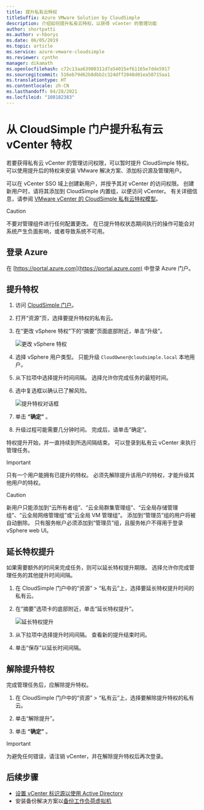 ```yaml
---
title: 提升私有云特权
titleSuffix: Azure VMware Solution by CloudSimple
description: 介绍如何提升私有云特权，以获得 vCenter 的管理功能
author: shortpatti
ms.author: v-hborys
ms.date: 06/05/2019
ms.topic: article
ms.service: azure-vmware-cloudsimple
ms.reviewer: cynthn
manager: dikamath
ms.openlocfilehash: c72c13aa63908311d7a54015ef61165e7dde5917
ms.sourcegitcommit: 516eb79d62b8dbb2c324dff2048d01ea50715aa1
ms.translationtype: HT
ms.contentlocale: zh-CN
ms.lasthandoff: 04/28/2021
ms.locfileid: "108182383"
---
```

# <a name="escalate-private-cloud-vcenter-privileges-from-the-cloudsimple-portal"></a>从 CloudSimple 门户提升私有云 vCenter 特权

若要获得私有云 vCenter 的管理访问权限，可以暂时提升 CloudSimple 特权。  可以使用提升后的特权来安装 VMware 解决方案、添加标识源及管理用户。

可以在 vCenter SSO 域上创建新用户，并授予其对 vCenter 的访问权限。  创建新用户时，请将其添加到 CloudSimple 内置组，以便访问 vCenter。  有关详细信息，请参阅 [VMware vCenter 的 CloudSimple 私有云特权模型](./learn-private-cloud-permissions.md)。

> [!CAUTION]
> 不要对管理组件进行任何配置更改。 在已提升特权状态期间执行的操作可能会对系统产生负面影响，或者导致系统不可用。

## <a name="sign-in-to-azure"></a>登录 Azure

在 [https://portal.azure.com](https://portal.azure.com) 中登录 Azure 门户。

## <a name="escalate-privileges"></a>提升特权

1. 访问 [CloudSimple 门户](access-cloudsimple-portal.md)。

2. 打开“资源”页，选择要提升特权的私有云。

3. 在“更改 vSphere 特权”下的“摘要”页面底部附近，单击“升级”。

    ![更改 vSphere 特权](media/escalate-private-cloud-privilege.png)

4. 选择 vSphere 用户类型。  只能升级 `CloudOwner@cloudsimple.local` 本地用户。

5. 从下拉项中选择提升时间间隔。 选择允许你完成任务的最短时间。

6. 选中复选框以确认已了解风险。

    ![提升特权对话框](media/escalate-private-cloud-privilege-dialog.png)

7. 单击 **“确定”** 。

8. 升级过程可能需要几分钟时间。 完成后，请单击“确定”。

特权提升开始，并一直持续到所选间隔结束。  可以登录到私有云 vCenter 来执行管理任务。

> [!IMPORTANT]
> 只有一个用户能拥有已提升的特权。  必须先解除提升该用户的特权，才能升级其他用户的特权。

> [!CAUTION]
> 新用户只能添加到“云所有者组”、“云全局群集管理组”、“云全局存储管理组”、“云全局网络管理组”或“云全局 VM 管理组”。  添加到“管理员”组的用户将被自动删除。  只有服务帐户必须添加到“管理员”组，且服务帐户不得用于登录 vSphere web UI。

## <a name="extend-privilege-escalation"></a>延长特权提升

如果需要额外的时间来完成任务，则可以延长特权提升期限。  选择允许你完成管理任务的其他提升时间间隔。

1. 在 CloudSimple 门户中的“资源” > “私有云”上，选择要延长特权提升时间的私有云。

2. 在“摘要”选项卡的底部附近，单击“延长特权提升”。

    ![延长特权提升](media/de-escalate-private-cloud-privilege.png)

3. 从下拉项中选择提升时间间隔。 查看新的提升结束时间。

4. 单击“保存”以延长时间间隔。

## <a name="de-escalate-privileges"></a>解除提升特权

完成管理任务后，应解除提升特权。  

1. 在 CloudSimple 门户中的“资源” > “私有云”上，选择要解除提升特权的私有云。

2. 单击“解除提升”。

3. 单击 **“确定”** 。

> [!IMPORTANT]
> 为避免任何错误，请注销 vCenter，并在解除提升特权后再次登录。

## <a name="next-steps"></a>后续步骤

* [设置 vCenter 标识源以使用 Active Directory](./set-vcenter-identity.md)
* 安装备份解决方案以[备份工作负荷虚拟机](./backup-workloads-veeam.md)
